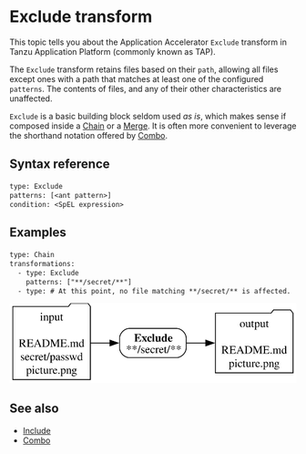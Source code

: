 # Exclude transform

This topic tells you about the Application Accelerator `Exclude` transform in Tanzu Application Platform (commonly known as TAP).

The `Exclude` transform retains files based on their `path`, allowing all files except ones with a path that matches at least one of the configured `patterns`. The contents of files, and any of their other characteristics are unaffected.

`Exclude` is a basic building block seldom used _as is_, which makes sense
if composed inside a [Chain](chain.md) or a [Merge](merge.md).
It is often more convenient to leverage the shorthand notation offered
by [Combo](combo.md).

## <a id="syntax-reference"></a>Syntax reference

```
type: Exclude
patterns: [<ant pattern>]
condition: <SpEL expression>
```

## <a id="examples"></a>Examples

```
type: Chain
transformations:
  - type: Exclude
    patterns: ["**/secret/**"]
  - type: # At this point, no file matching **/secret/** is affected.
```

![image](exclude.svg)

## See also

* [Include](include.md)
* [Combo](combo.md)
